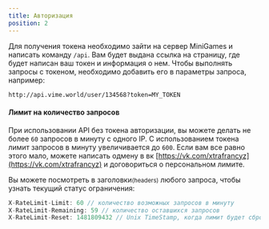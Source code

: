 ```yaml
---
title: Авторизация
position: 2
---
```


Для получения токена необходимо зайти на сервер MiniGames и написать команду `/api`. Вам будет выдана ссылка на страницу, где будет написан ваш токен и информация о нем.
Чтобы выполнять запросы с токеном, необходимо добавить его в параметры запроса, например:
```
http://api.vime.world/user/134568?token=MY_TOKEN
```

#### Лимит на количество запросов
При использовании API без токена авторизации, вы можете делать не более `60` запросов в минуту с одного IP. С использованием токена лимит запросов в минуту увеличивается до `600`. Если вам все равно этого мало, можете написать одмену в вк [https://vk.com/xtrafrancyz](https://vk.com/xtrafrancyz) и договориться о персональном лимите.

Вы можете посмотреть в заголовки<small>(headers)</small> любого запроса, чтобы узнать текущий статус ограничения:

``` d
X-RateLimit-Limit: 60 // количество возможных запросов в минуту
X-RateLimit-Remaining: 59 // количество оставшихся запросов
X-RateLimit-Reset: 1481809432 // Unix TimeStamp, когда лимит будет сброшен, часовой пояс - GMT+0
```
